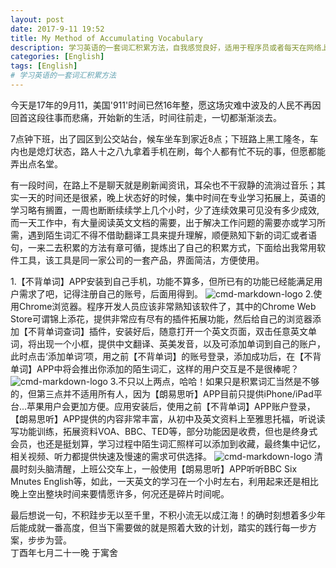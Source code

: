 ```yaml
---
layout: post
date: 2017-9-11 19:52
title: My Method of Accumulating Vocabulary
description: 学习英语的一套词汇积累方法，自我感觉良好，适用于程序员或者每天在网络上大量英文阅读人群。
categories: [English]
tags: [English]
# 学习英语的一套词汇积累方法
---
```


今天是17年的9月11，美国'911'时间已然16年整，愿这场灾难中波及的人民不再因回首这段往事而悲痛，开始新的生活，时间往前走，一切都渐渐淡去。

7点钟下班，出了园区到公交站台，候车坐车到家近8点；下班路上黑工隆冬，车内也是熄灯状态，路人十之八九拿着手机在刷，每个人都有忙不玩的事，但愿都能弄出点名堂。

有一段时间，在路上不是聊天就是刷新闻资讯，耳朵也不干寂静的流淌过音乐；其实一天的时间还是很紧，晚上状态好的时候，集中时间在专业学习拓展上，英语的学习略有搁置，一周也断断续续学上几个小时，少了连续效果可见没有多少成效,而一天工作中，有大量阅读英文文档的需要，出于解决工作问题的需要亦或学习所需，遇到陌生词汇不得不借助翻译工具来提升理解，顺便熟知下新的词汇或者语句，一来二去积累的方法有章可循，提炼出了自己的积累方式，下面给出我常用软件工具，该工具是同一家公司的一套产品，界面简洁，方便使用。

1.【不背单词】APP安装到自己手机，功能不算多，但所已有的功能已经能满足用户需求了吧，记得注册自己的账号，后面用得到。
![cmd-markdown-logo](http://ow5hmv2cu.bkt.clouddn.com/english_2.JPG)
2.使用Chrome浏览器。程序开发人员应该非常熟知该软件了，其中的Chrome Web Store可谓锦上添花，提供非常应有尽有的插件拓展功能，然后给自己的浏览器添加【不背单词查词】插件，安装好后，随意打开一个英文页面，双击任意英文单词，将出现一个小框，提供中文翻译、英美发音，以及可添加单词到自己的账户，此时点击‘添加单词’项，用之前【不背单词】的账号登录，添加成功后，在【不背单词】APP中将会推出你添加的陌生词汇，这样的用户交互是不是很棒呢？
![cmd-markdown-logo](http://ow5hmv2cu.bkt.clouddn.com/english_1.JPG)
3.不只以上两点，哈哈！如果只是积累词汇当然是不够的，但第三点并不适用所有人，因为【朗易思听】APP目前只提供iPhone/iPad平台...苹果用户会更加方便。应用安装后，使用之前【不背单词】APP账户登录，【朗易思听】APP提供的内容非常丰富，从初中及英文资料上至雅思托福，听说读写功能训练，拓展资料VOA、BBC、TED等，部分功能因是收费，但也是终身式会员，也还是挺划算，学习过程中陌生词汇照样可以添加到收藏，最终集中记忆，相关视频、听力都提供快速及慢速的需求可供选择。
![cmd-markdown-logo](http://ow5hmv2cu.bkt.clouddn.com/english_3.jpg)
清晨时刻头脑清醒，上班公交车上，一般使用【朗易思听】APP听听BBC Six Mnutes English等，如此，一天英文的学习在一个小时左右，利用起来还是相比晚上空出整块时间来要情愿许多，何况还是碎片时间呢。

最后想说一句，不积跬步无以至千里，不积小流无以成江海！的确时刻想着多少年后能成就一番高度，但当下需要做的就是照着大致的计划，踏实的践行每一步方案，步步为营。
                                                
                                             丁酉年七月二十一晚 于寓舍

                                                                                          
